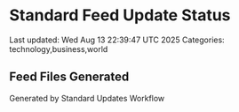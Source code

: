 # Standard Feed Update Status
Last updated: Wed Aug 13 22:39:47 UTC 2025
Categories: technology,business,world

## Feed Files Generated

Generated by Standard Updates Workflow
